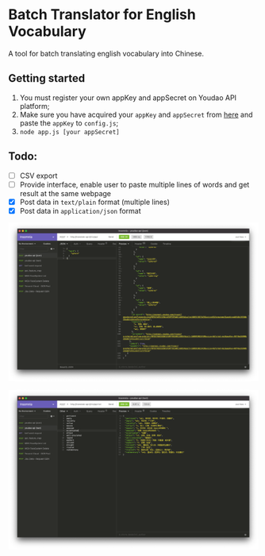 # Batch Translator for English Vocabulary

A tool for batch translating english vocabulary into Chinese. 

## Getting started

1. You must register your own appKey and appSecret on Youdao API platform;
2. Make sure you have acquired your `appKey` and `appSecret` from [here](https://ai.youdao.com/DOCSIRMA/html/自然语言翻译/API文档/文本翻译服务/文本翻译服务-API文档.html) and paste the `appKey` to `config.js`;
2. `node app.js [your appSecret]`

## Todo:

- [ ] CSV export
- [ ] Provide interface, enable user to paste multiple lines of words and get result at the same webpage
- [x] Post data in `text/plain` format (multiple lines)
- [x] Post data in `application/json` format

![](./public/assets/json.png)

![](./public/assets/text.png)